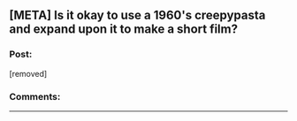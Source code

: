 ## [META] Is it okay to use a 1960's creepypasta and expand upon it to make a short film?

### Post:

[removed]

### Comments:

---

